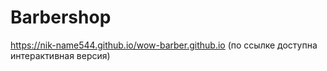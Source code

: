# Barbershop

https://nik-name544.github.io/wow-barber.github.io
(по ссылке доступна интерактивная версия)
